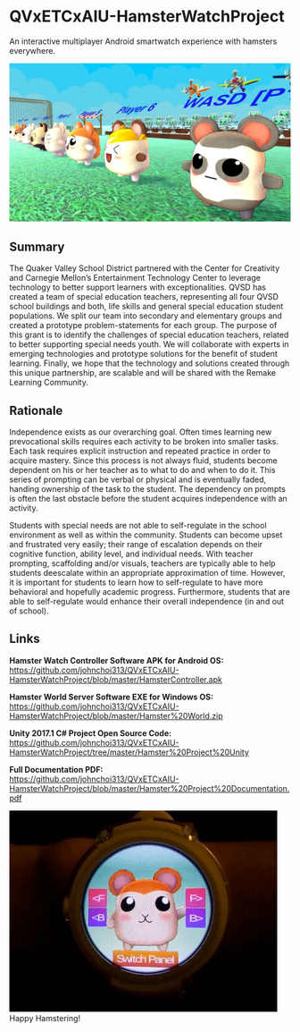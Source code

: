 # QVxETCxAIU-HamsterWatchProject
An interactive multiplayer Android smartwatch experience with hamsters everywhere.

![Soccer](/Images/Soccer.png)

## Summary <br/>
The Quaker Valley School District partnered with the Center for Creativity and Carnegie Mellon’s Entertainment Technology Center to leverage technology to better support learners with exceptionalities. QVSD has created a team of special education teachers, representing all four QVSD school buildings and both, life skills and general special education student populations. We split our team into secondary and elementary groups and created a prototype problem-statements for each group. The purpose of this grant is to identify the challenges of special education teachers, related to better supporting special needs youth. We will collaborate with experts in emerging technologies and prototype solutions for the benefit of student learning. Finally, we hope that the technology and solutions created through this unique partnership, are scalable and will be shared with the Remake Learning Community. 

## Rationale <br/>
Independence exists as our overarching goal.  Often times learning new prevocational skills requires each activity to be broken into smaller tasks.  Each task requires explicit instruction and repeated practice in order to acquire mastery. Since this process is not always fluid, students become dependent on his or her teacher as to what to do and when to do it. This series of prompting can be verbal or physical and is eventually faded, handing ownership of the task to the student. The dependency on prompts is often the last obstacle before the student acquires independence with an activity.
 
Students with special needs are not able to self-regulate in the school environment as well as within the community. Students can become upset and frustrated very easily; their range of escalation depends on their cognitive function, ability level, and individual needs.  With teacher prompting, scaffolding and/or visuals, teachers are typically able to help students deescalate within an appropriate approximation of time. However, it is important for students to learn how to self-regulate to have more behavioral and hopefully academic progress. Furthermore, students that are able to self-regulate would enhance their overall independence (in and out of school).

## Links <br/>
**Hamster Watch Controller Software APK for Android OS:** <br/>
https://github.com/johnchoi313/QVxETCxAIU-HamsterWatchProject/blob/master/HamsterController.apk

**Hamster World Server Software EXE for Windows OS:** <br/>
https://github.com/johnchoi313/QVxETCxAIU-HamsterWatchProject/blob/master/Hamster%20World.zip

**Unity 2017.1 C# Project Open Source Code:** <br/>
https://github.com/johnchoi313/QVxETCxAIU-HamsterWatchProject/tree/master/Hamster%20Project%20Unity

**Full Documentation PDF:** <br/>
https://github.com/johnchoi313/QVxETCxAIU-HamsterWatchProject/blob/master/Hamster%20Project%20Documentation.pdf

![Hamster GIF](/Images/Hamster.gif)
Happy Hamstering!

